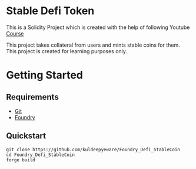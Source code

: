 # Stable Defi Token

This is a Solidity Project which is created with the help of following Youtube [Course](https://youtu.be/wUjYK5gwNZs)

This project takes collateral from users and mints stable coins for them. This project is created for learning purposes only.

# Getting Started

## Requirements

- [Git](https://git-scm.com/book/en/v2/Getting-Started-Installing-Git)
- [Foundry](https://getfoundry.sh/)

## Quickstart

```
git clone https://github.com/kuldeepyeware/Foundry_Defi_StableCoin
cd Foundry_Defi_StableCoin
forge build
```
